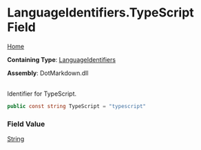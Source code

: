 # LanguageIdentifiers\.TypeScript Field

[Home](../../../README.md)

**Containing Type**: [LanguageIdentifiers](../README.md)

**Assembly**: DotMarkdown\.dll

\
Identifier for TypeScript\.

```csharp
public const string TypeScript = "typescript"
```

### Field Value

[String](https://docs.microsoft.com/en-us/dotnet/api/system.string)


